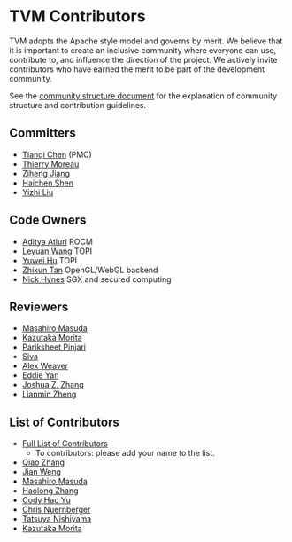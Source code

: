 TVM Contributors
================
TVM adopts the Apache style model and governs by merit. We believe that it is important to create an inclusive community where everyone can use,
contribute to, and influence the direction of the project. We actively invite contributors who have earned the merit to be part of the development community.

See the [community structure document](http://docs.tvm.ai/contribute/community.html) for the explanation of community structure and contribution guidelines.

## Committers
- [Tianqi Chen](https://github.com/tqchen) (PMC)
- [Thierry Moreau](http://homes.cs.washington.edu/~moreau/)
- [Ziheng Jiang](https://github.com/ZihengJiang)
- [Haichen Shen](http://homes.cs.washington.edu/~haichen/)
- [Yizhi Liu](https://github.com/yzhliu)

## Code Owners
- [Aditya Atluri](https://github.com/adityaatluri) ROCM
- [Leyuan Wang](https://github.com/Laurawly) TOPI
- [Yuwei Hu](https://github.com/Huyuwei) TOPI
- [Zhixun Tan](https://github.com/phisiart) OpenGL/WebGL backend
- [Nick Hynes](https://github.com/nhynes) SGX and secured computing

## Reviewers
- [Masahiro Masuda](https://github.com/masahi)
- [Kazutaka Morita](https://github.com/kazum)
- [Pariksheet Pinjari](https://github.com/PariksheetPinjari909)
- [Siva](https://github.com/srkreddy1238)
- [Alex Weaver](https://github.com/alex-weaver)
- [Eddie Yan](https://github.com/eqy)
- [Joshua Z. Zhang](https://github.com/zhreshold)
- [Lianmin Zheng](https://github.com/merrymercy)

## List of Contributors
- [Full List of Contributors](https://github.com/dmlc/tvm/graphs/contributors)
  - To contributors: please add your name to the list.
- [Qiao Zhang](https://github.com/zhangqiaorjc)
- [Jian Weng](https://github.com/were)
- [Masahiro Masuda](https://github.com/masahi)
- [Haolong Zhang](https://github.com/haolongzhangm)
- [Cody Hao Yu](https://github.com/comaniac)
- [Chris Nuernberger](https://github.com/cnuernber)
- [Tatsuya Nishiyama](https://github.com/nishi-t)
- [Kazutaka Morita](https://github.com/kazum)
